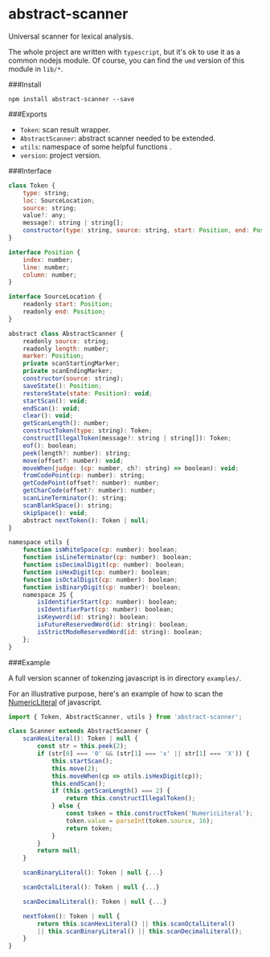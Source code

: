 # abstract-scanner
Universal scanner for lexical analysis.

The whole project are written with `typescript`, but it's ok to use it as a common nodejs module.
Of course, you can find the `umd` version of this module in `lib/*`.

###Install
```
npm install abstract-scanner --save
```

###Exports
- `Token`: scan result wrapper.
- `AbstractScanner`: abstract scanner needed to be extended. 
- `utils`: namespace of some helpful functions .
- `version`: project version.

###Interface
```js
class Token {
    type: string;
    loc: SourceLocation;
    source: string;
    value?: any;
    message?: string | string[];
    constructor(type: string, source: string, start: Position, end: Position);
}

interface Position {
    index: number;
    line: number;
    column: number;
}

interface SourceLocation {
    readonly start: Position;
    readonly end: Position;
}

abstract class AbstractScanner {
    readonly source: string;
    readonly length: number;
    marker: Position;
    private scanStartingMarker;
    private scanEndingMarker;
    constructor(source: string);
    saveState(): Position;
    restoreState(state: Position): void;
    startScan(): void;
    endScan(): void;
    clear(): void;
    getScanLength(): number;
    constructToken(type: string): Token;
    constructIllegalToken(message?: string | string[]): Token;
    eof(): boolean;
    peek(length?: number): string;
    move(offset?: number): void;
    moveWhen(judge: (cp: number, ch?: string) => boolean): void;
    fromCodePoint(cp: number): string;
    getCodePoint(offset?: number): number;
    getCharCode(offset?: number): number;
    scanLineTerminator(): string;
    scanBlankSpace(): string;
    skipSpace(): void;
    abstract nextToken(): Token | null;
}

namespace utils {
    function isWhiteSpace(cp: number): boolean;
    function isLineTerminator(cp: number): boolean;
    function isDecimalDigit(cp: number): boolean;
    function isHexDigit(cp: number): boolean;
    function isOctalDigit(cp: number): boolean;
    function isBinaryDigit(cp: number): boolean;
    namespace JS {
        isIdentifierStart(cp: number): boolean;
        isIdentifierPart(cp: number): boolean;
        isKeyword(id: string): boolean;
        isFutureReservedWord(id: string): boolean;
        isStrictModeReservedWord(id: string): boolean;
    };
}
```
###Example

A full version scanner of tokenzing javascript is in directory `examples/`.

For an illustrative purpose, here's an example of how to scan the [NumericLiteral](https://tc39.github.io/ecma262/#sec-literals-numeric-literals) of javascript.

```js
import { Token, AbstractScanner, utils } from 'abstract-scanner';

class Scanner extends AbstractScanner {
    scanHexLiteral(): Token | null {
        const str = this.peek(2);
        if (str[0] === '0' && (str[1] === 'x' || str[1] === 'X')) {
            this.startScan();
            this.move(2);
            this.moveWhen(cp => utils.isHexDigit(cp));
            this.endScan();
            if (this.getScanLength() === 2) {
                return this.constructIllegalToken();
            } else {
                const token = this.constructToken('NumericLiteral');
                token.value = parseInt(token.source, 16);
                return token;
            }
        }
        return null;
    }

    scanBinaryLiteral(): Token | null {...}

    scanOctalLiteral(): Token | null {...}

    scanDecimalLiteral(): Token | null {...}

    nextToken(): Token | null {
        return this.scanHexLiteral() || this.scanOctalLiteral()
        || this.scanBinaryLiteral() || this.scanDecimalLiteral();
    }
}
```